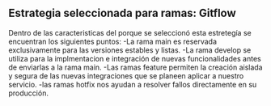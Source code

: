 ## Estrategia seleccionada para ramas: Gitflow
Dentro de las caracteristicas del porque se seleccionó esta estretegía se encuentran los siguientes puntos:
-La rama main es reservada exclusivamente para las versiones estables y listas.
-La rama develop se utiliza para la implmentacion e integración de nuevas funcionalidades antes de enviarlas a la rama main.
-Las ramas feature permiten la creación aislada y segura de las nuevas integraciones que se planeen aplicar a nuestro servicio.
-las ramas hotfix   nos ayudan a resolver   fallos directamente en su producción.